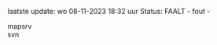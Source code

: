 laatste update: 
wo 08-11-2023 18:32   uur 
Status: FAALT - fout - 
<div class="service R">mapsrv</div><div class="service R">svn</div>